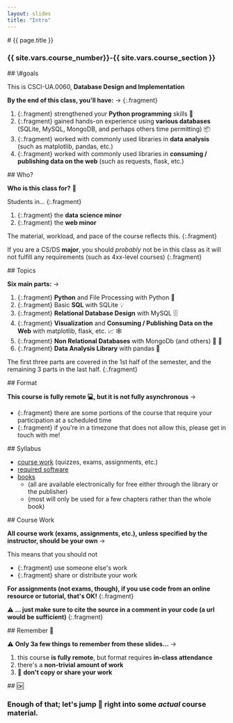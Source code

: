 ```yaml
---
layout: slides
title: "Intro"
---
```


<section markdown="block" class="intro-slide">
# {{ page.title }}

### {{ site.vars.course_number}}-{{ site.vars.course_section }}

<p><small></small></p>
</section>

<section markdown="block">
## \#goals

This is CSCI-UA.0060, __Database Design and Implementation__

__By the end of this class, you'll have:__ &rarr;
{:.fragment}

1. {:.fragment} strengthened your __Python programming__ skills 💪
2. {:.fragment} gained hands-on experience using __various databases__ (SQLite, MySQL, MongoDB, and perhaps others time permitting) 📦 
3. {:.fragment} worked with commonly used libraries in __data analysis__ (such as matplotlib, pandas, etc.)
4. {:.fragment} worked with commonly used libraries in __consuming / publishing data on the web__ (such as requests, flask, etc.)

</section>

<section markdown="block">
## Who?


__Who is this class for?__ 🤔

Students in...
{:.fragment}

1. {:.fragment} the __data science minor__
2. {:.fragment} the __web minor__

The material, workload, and pace of the course reflects this.
{:.fragment}

If you are a CS/DS __major__, you should _probably_ not be in this class as it will not fulfill any requirements (such as 4xx-level courses)
{:.fragment}


</section>

<section markdown="block">
##  Topics

__Six main parts:__ &rarr;


1. {:.fragment} __Python__ and File Processing <span class="fragment">with Python 🐍</span>
2. {:.fragment} Basic __SQL__ <span class="fragment">with SQLite 💡</span>
3. {:.fragment} __Relational Database Design__ <span class="fragment">with MySQL 🗄️</span>
4. {:.fragment} __Visualization__ and __Consuming / Publishing Data on the Web__ with <span class="fragment">matplotlib, flask, etc. 📈 🕸️ </span>
5. {:.fragment} __Non Relational Databases__ <span class="fragment">with MongoDb (and others) 🍃 📝</span>
6. {:.fragment} __Data Analysis Library__ <span class="fragment">with pandas 🐼</span>


The first three parts are covered in the 1st half of the semester, and the remaining 3 parts in the last half.
{:.fragment}

</section>

<section markdown="block">
## Format

__This course is fully remote 💻, but it is not fully asynchronous__ &rarr;

* {:.fragment} there are some portions of the course that require your participation at a scheduled time
* {:.fragment} if you're in a timezone that does not allow this, please get in touch with me!

</section>

<section markdown="block">
## Syllabus

* [course work](../../syllabus.html#course-work) (quizzes, exams, assignments, etc.)
* [required software](../../syllabus.html#required-software)
* [books](../../syllabus.html#books)
	* (all are available electronically for free either through the library or the publisher)
	* (most will only be used for a few chapters rather than the whole book)
</section>

<section markdown="block">
## Course Work

__All course work (exams, assignments, etc.), unless specified by the instructor, should be your own__ &rarr;

This means that you should not 

* {:.fragment} use someone else's work
* {:.fragment} share or distribute your work

__For assignments (not exams, though), if you use code from an online resource or tutorial, that's OK!__
{:.fragment}

__⚠️  ... just make sure to  cite the source in a comment in your code  (a url would be sufficient)__
{:.fragment}

</section>

<section markdown="block">
## Remember 🧠


⚠️ __Only 3a few things to  remember from these slides...__ &rarr;

1. this course __is fully remote__, but format requires __in-class attendance__
2. there's a __non-trivial amount of work__
3. 🚫 __don't copy or share your work__

</section>

<section markdown="block">
## 🆗

### Enough of that; let's jump 🏃 right into some _actual_ course material.

</section>
